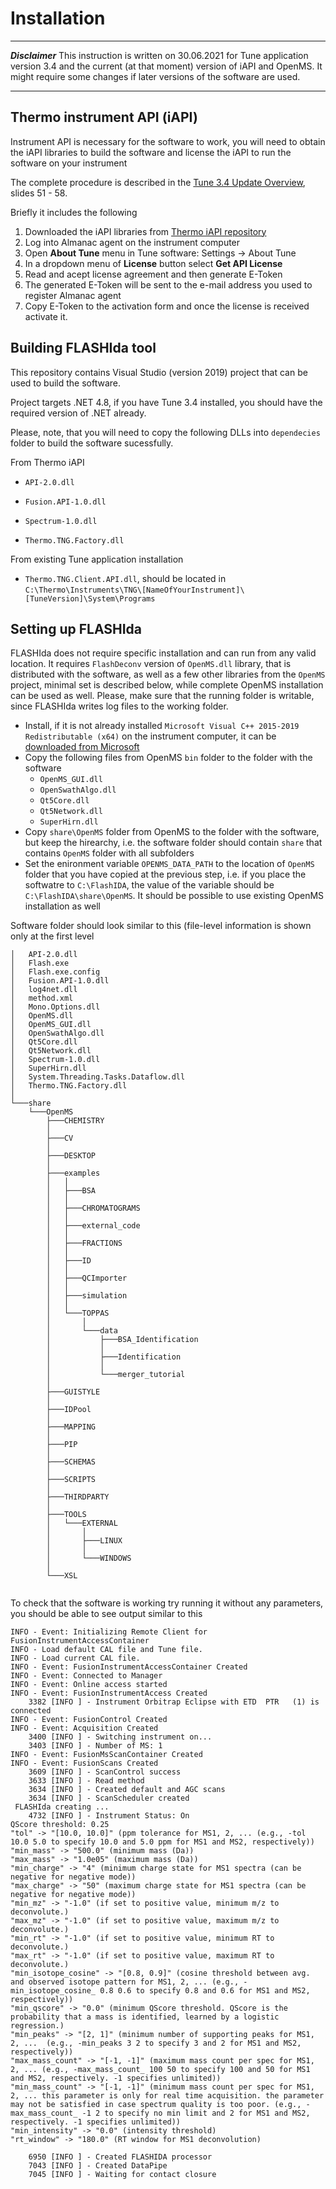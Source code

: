 # Installation

***
***Disclaimer***
This instruction is written on 30.06.2021 for Tune application version 3.4 and the current (at that moment) version of iAPI and OpenMS. It might require some changes if later versions of the software are used.
***

## Thermo instrument API (iAPI)

Instrument API is necessary for the software to work, you will need to obtain the iAPI libraries to build the software and license the iAPI to run the software on your instrument

The complete procedure is described in the [Tune 3.4 Update Overview](http://www.planetorbitrap.com/uploads/PlanetOrbitrapA2463.pdf), slides 51 - 58.

Briefly it includes the following
  1.  Downloaded the iAPI libraries from [Thermo iAPI repository](https://github.com/thermofisherlsms/iapi)
  2.  Log into Almanac agent on the instrument computer
  3.  Open **About Tune** menu in Tune software: Settings -> About Tune
  4.  In a dropdown menu of **License** button select **Get API License**
  5.  Read and acept license agreement and then generate E-Token
  6.  The generated E-Token will be sent to the e-mail address you used to register Almanac agent
  7.  Copy E-Token to the activation form and once the license is received activate it.

## Building FLASHIda tool

This repository contains Visual Studio (version 2019) project that can be used to build the software.

Project targets .NET 4.8, if you have Tune 3.4 installed, you should have the required version of .NET already.

Please, note, that you will need to copy the following DLLs into `dependecies` folder to build the software sucessfully.

From Thermo iAPI

 * `API-2.0.dll`
 
 * `Fusion.API-1.0.dll`
 
 * `Spectrum-1.0.dll`
 
 * `Thermo.TNG.Factory.dll`
 
From existing Tune application installation

 * `Thermo.TNG.Client.API.dll`, should be located in `C:\Thermo\Instruments\TNG\[NameOfYourInstrument]\[TuneVersion]\System\Programs`

## Setting up FLASHIda

FLASHIda does not require specific installation and can run from any valid location. It requires `FlashDeconv` version of `OpenMS.dll` library, that is distributed with the software, as well as a few other libraries from the `OpenMS` project, minimal set is described below, while complete OpenMS installation can be used as well. Please, make sure that the running folder is writable, since FLASHIda writes log files to the working folder.

* Install, if it is not already installed `Microsoft Visual C++ 2015-2019 Redistributable (x64)` on the instrument computer, it can be [downloaded from Microsoft](https://aka.ms/vs/16/release/vc_redist.x64.exe)
* Copy the following files from OpenMS `bin` folder to the folder with the software
    + `OpenMS_GUI.dll`
    + `OpenSwathAlgo.dll`
    + `Qt5Core.dll`
    + `Qt5Network.dll`
    + `SuperHirn.dll`
* Copy `share\OpenMS` folder from OpenMS to the folder with the software, but keep the hirearchy, i.e. the software folder should contain `share` that contains `OpenMS` folder with all subfolders
* Set the enironment variable `OPENMS_DATA_PATH` to the location of `OpenMS` folder that you have copied at the previous step, i.e. if you place the softwatre to `C:\FlashIDA`, the value of the variable should be `C:\FlashIDA\share\OpenMS`. It should be possible to use existing OpenMS installation as well

Software folder should look similar to this (file-level information is shown only at the first level
```
│   API-2.0.dll
│   Flash.exe
│   Flash.exe.config
│   Fusion.API-1.0.dll
│   log4net.dll
│   method.xml
│   Mono.Options.dll
│   OpenMS.dll
│   OpenMS_GUI.dll
│   OpenSwathAlgo.dll
│   Qt5Core.dll
│   Qt5Network.dll
│   Spectrum-1.0.dll
│   SuperHirn.dll
│   System.Threading.Tasks.Dataflow.dll
│   Thermo.TNG.Factory.dll
│   
└───share
    └───OpenMS
        ├───CHEMISTRY
        │       
        ├───CV
        │       
        ├───DESKTOP
        │       
        ├───examples
        │   │   
        │   ├───BSA
        │   │       
        │   ├───CHROMATOGRAMS
        │   │       
        │   ├───external_code
        │   │       
        │   ├───FRACTIONS
        │   │       
        │   ├───ID
        │   │       
        │   ├───QCImporter
        │   │       
        │   ├───simulation
        │   │       
        │   └───TOPPAS
        │       │   
        │       └───data
        │           ├───BSA_Identification
        │           │       
        │           ├───Identification
        │           │       
        │           └───merger_tutorial
        │                   
        ├───GUISTYLE
        │       
        ├───IDPool
        │       
        ├───MAPPING
        │       
        ├───PIP
        │       
        ├───SCHEMAS
        │       
        ├───SCRIPTS
        │       
        ├───THIRDPARTY
        │       
        ├───TOOLS
        │   └───EXTERNAL
        │       │   
        │       ├───LINUX
        │       │       
        │       └───WINDOWS
        │               
        └───XSL
                
```

To check that the software is working try running it without any parameters, you should be able to see output similar to this
```
INFO - Event: Initializing Remote Client for FusionInstrumentAccessContainer
INFO - Load default CAL file and Tune file.
INFO - Load current CAL file.
INFO - Event: FusionInstrumentAccessContainer Created
INFO - Event: Connected to Manager
INFO - Event: Online access started
INFO - Event: FusionInstrumentAccess Created
    3382 [INFO ] - Instrument Orbitrap Eclipse with ETD  PTR   (1) is connected
INFO - Event: FusionControl Created
INFO - Event: Acquisition Created
    3400 [INFO ] - Switching instrument on...
    3403 [INFO ] - Number of MS: 1
INFO - Event: FusionMsScanContainer Created
INFO - Event: FusionScans Created
    3609 [INFO ] - ScanControl success
    3633 [INFO ] - Read method
    3634 [INFO ] - Created default and AGC scans
    3634 [INFO ] - ScanScheduler created
 FLASHIda creating ... 
    4732 [INFO ] - Instrument Status: On
QScore threshold: 0.25
"tol" -> "[10.0, 10.0]" (ppm tolerance for MS1, 2, ... (e.g., -tol 10.0 5.0 to specify 10.0 and 5.0 ppm for MS1 and MS2, respectively))
"min_mass" -> "500.0" (minimum mass (Da))
"max_mass" -> "1.0e05" (maximum mass (Da))
"min_charge" -> "4" (minimum charge state for MS1 spectra (can be negative for negative mode))
"max_charge" -> "50" (maximum charge state for MS1 spectra (can be negative for negative mode))
"min_mz" -> "-1.0" (if set to positive value, minimum m/z to deconvolute.)
"max_mz" -> "-1.0" (if set to positive value, maximum m/z to deconvolute.)
"min_rt" -> "-1.0" (if set to positive value, minimum RT to deconvolute.)
"max_rt" -> "-1.0" (if set to positive value, maximum RT to deconvolute.)
"min_isotope_cosine" -> "[0.8, 0.9]" (cosine threshold between avg. and observed isotope pattern for MS1, 2, ... (e.g., -min_isotope_cosine_ 0.8 0.6 to specify 0.8 and 0.6 for MS1 and MS2, respectively))
"min_qscore" -> "0.0" (minimum QScore threshold. QScore is the probability that a mass is identified, learned by a logistic regression.)
"min_peaks" -> "[2, 1]" (minimum number of supporting peaks for MS1, 2, ...  (e.g., -min_peaks 3 2 to specify 3 and 2 for MS1 and MS2, respectively))
"max_mass_count" -> "[-1, -1]" (maximum mass count per spec for MS1, 2, ... (e.g., -max_mass_count_ 100 50 to specify 100 and 50 for MS1 and MS2, respectively. -1 specifies unlimited))
"min_mass_count" -> "[-1, -1]" (minimum mass count per spec for MS1, 2, ... this parameter is only for real time acquisition. the parameter may not be satisfied in case spectrum quality is too poor. (e.g., -max_mass_count_ -1 2 to specify no min limit and 2 for MS1 and MS2, respectively. -1 specifies unlimited))
"min_intensity" -> "0.0" (intensity threshold)
"rt_window" -> "180.0" (RT window for MS1 deconvolution)

    6950 [INFO ] - Created FLASHIDA processor
    7043 [INFO ] - Created DataPipe
    7045 [INFO ] - Waiting for contact closure
```
